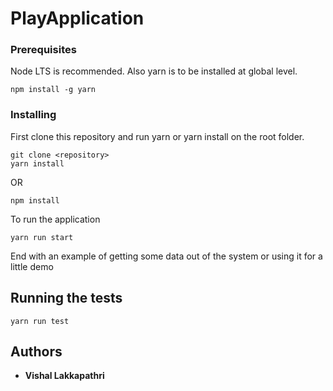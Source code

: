 # PlayApplication

### Prerequisites

Node LTS is recommended. Also yarn is to be installed at global level.

```
npm install -g yarn
```

### Installing

First clone this repository and run yarn or yarn install on the root folder.

```
git clone <repository>
yarn install
```
OR
```
npm install

```

To run the application

```
yarn run start
```

End with an example of getting some data out of the system or using it for a little demo

## Running the tests

```
yarn run test
```


## Authors

* **Vishal Lakkapathri**
